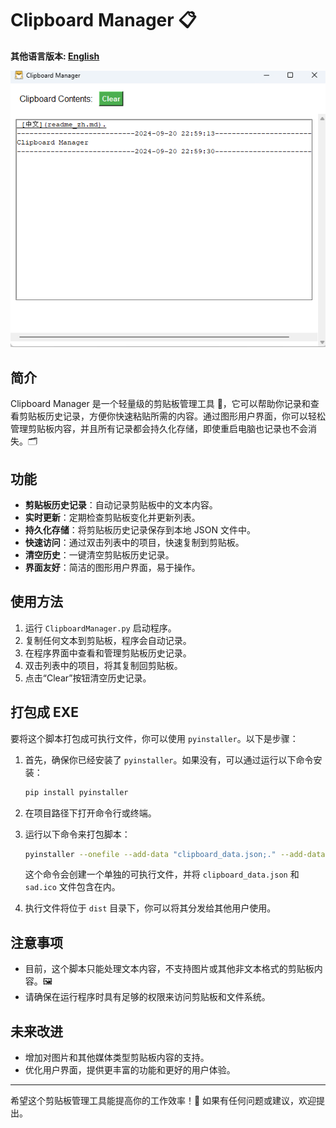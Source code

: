 # Clipboard Manager 📋

**其他语言版本: [English](readme.md)**

![Overview](./docs/Overview.png)

## 简介

Clipboard Manager 是一个轻量级的剪贴板管理工具 🔧，它可以帮助你记录和查看剪贴板历史记录，方便你快速粘贴所需的内容。通过图形用户界面，你可以轻松管理剪贴板内容，并且所有记录都会持久化存储，即使重启电脑也记录也不会消失。🗂️

## 功能

- **剪贴板历史记录**：自动记录剪贴板中的文本内容。
- **实时更新**：定期检查剪贴板变化并更新列表。
- **持久化存储**：将剪贴板历史记录保存到本地 JSON 文件中。
- **快速访问**：通过双击列表中的项目，快速复制到剪贴板。
- **清空历史**：一键清空剪贴板历史记录。
- **界面友好**：简洁的图形用户界面，易于操作。

## 使用方法

1. 运行 `ClipboardManager.py` 启动程序。
2. 复制任何文本到剪贴板，程序会自动记录。
3. 在程序界面中查看和管理剪贴板历史记录。
4. 双击列表中的项目，将其复制回剪贴板。
5. 点击“Clear”按钮清空历史记录。

## 打包成 EXE

要将这个脚本打包成可执行文件，你可以使用 `pyinstaller`。以下是步骤：

1. 首先，确保你已经安装了 `pyinstaller`。如果没有，可以通过运行以下命令安装：

   ```bash
   pip install pyinstaller
   ```

2. 在项目路径下打开命令行或终端。

3. 运行以下命令来打包脚本：

   ```bash
   pyinstaller --onefile --add-data "clipboard_data.json;." --add-data "sad.ico;." ClipboardManager.py
   ```

   这个命令会创建一个单独的可执行文件，并将 `clipboard_data.json` 和 `sad.ico` 文件包含在内。

4. 执行文件将位于 `dist` 目录下，你可以将其分发给其他用户使用。

## 注意事项

- 目前，这个脚本只能处理文本内容，不支持图片或其他非文本格式的剪贴板内容。🖼️
- 请确保在运行程序时具有足够的权限来访问剪贴板和文件系统。

## 未来改进

- 增加对图片和其他媒体类型剪贴板内容的支持。
- 优化用户界面，提供更丰富的功能和更好的用户体验。

---

希望这个剪贴板管理工具能提高你的工作效率！🚀 如果有任何问题或建议，欢迎提出。
